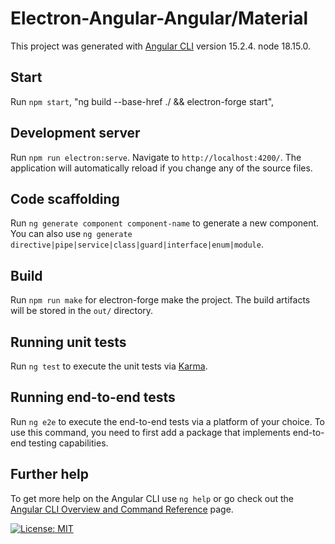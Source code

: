 # Electron-Angular-Angular/Material

This project was generated with [Angular CLI](https://github.com/angular/angular-cli) version 15.2.4.
node 18.15.0.

## Start

Run `npm start`, "ng build --base-href ./ && electron-forge start",

## Development server

Run `npm run electron:serve`. Navigate to `http://localhost:4200/`. The application will automatically reload if you change any of the source files.

## Code scaffolding

Run `ng generate component component-name` to generate a new component. You can also use `ng generate directive|pipe|service|class|guard|interface|enum|module`.

## Build

Run `npm run make`  for electron-forge make  the project. The build artifacts will be stored in the `out/` directory.

## Running unit tests

Run `ng test` to execute the unit tests via [Karma](https://karma-runner.github.io).

## Running end-to-end tests

Run `ng e2e` to execute the end-to-end tests via a platform of your choice. To use this command, you need to first add a package that implements end-to-end testing capabilities.

## Further help

To get more help on the Angular CLI use `ng help` or go check out the [Angular CLI Overview and Command Reference](https://angular.io/cli) page.

[![License: MIT](https://img.shields.io/badge/License-MIT-yellow.svg)](https://opensource.org/licenses/MIT)
